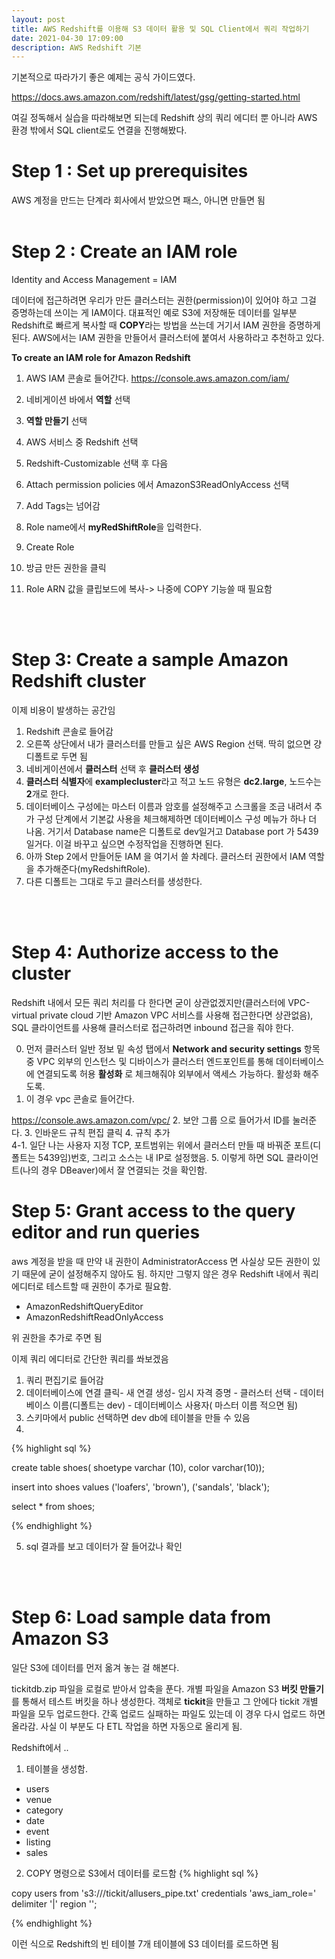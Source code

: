 ```yaml
---
layout: post
title: AWS Redshift를 이용해 S3 데이터 활용 및 SQL Client에서 쿼리 작업하기
date: 2021-04-30 17:09:00
description: AWS Redshift 기본
---
```


기본적으로 따라가기 좋은 예제는 공식 가이드였다.

<a href="https://docs.aws.amazon.com/redshift/latest/gsg/getting-started.html" target="blank">https://docs.aws.amazon.com/redshift/latest/gsg/getting-started.html</a>

여길 정독해서 실습을 따라해보면 되는데 Redshift 상의 쿼리 에디터 뿐 아니라 AWS 환경 밖에서 SQL client로도 연결을 진행해봤다.

# Step 1 : Set up prerequisites

AWS 계정을 만드는 단계라 회사에서 받았으면 패스, 아니면 만들면 됨
<br>
<br>

# Step 2 : Create an IAM role

Identity and Access Management = IAM

데이터에 접근하려면 우리가 만든 클러스터는 권한(permission)이 있어야 하고 그걸 증명하는데 쓰이는 게 IAM이다. 대표적인 예로 S3에 저장해둔 데이터를 일부분 Redshift로 빠르게 복사할 때 **COPY**라는 방법을 쓰는데 거기서 IAM 권한을 증명하게 된다. AWS에서는 IAM 권한을 만들어서 클러스터에 붙여서 사용하라고 추천하고 있다.

**To create an IAM role for Amazon Redshift**

1. AWS IAM 콘솔로 들어간다. <a href="https://console.aws.amazon.com/iam/" target="blank">https://console.aws.amazon.com/iam/</a>

2. 네비게이션 바에서 **역할** 선택
3. **역할 만들기** 선택
4. AWS 서비스 중 Redshift 선택
5. Redshift-Customizable 선택 후 다음
6. Attach permission policies 에서 AmazonS3ReadOnlyAccess 선택
7. Add Tags는 넘어감
8. Role name에서 **myRedShiftRole**을 입력한다.
9. Create Role
10. 방금 만든 권한을 클릭
11. Role ARN 값을 클립보드에 복사-> 나중에 COPY 기능쓸 때 필요함
<br>
<br>

# Step 3: Create a sample Amazon Redshift cluster

이제 비용이 발생하는 공간임

1. Redshift 콘솔로 들어감 
2. 오른쪽 상단에서 내가 클러스터를 만들고 싶은 AWS Region 선택. 딱히 없으면 걍 디폴트로 두면 됨
3. 네비게이션에서 **클러스터** 선택 후 **클러스터 생성** 
4. **클러스터 식별자**에 **examplecluster**라고 적고 노드 유형은 **dc2.large**, 노드수는 **2**개로 한다.
5. 데이터베이스 구성에는 마스터 이름과 암호를 설정해주고 스크롤을 조금 내려서 추가 구성 단계에서 기본값 사용을 체크해제하면 데이터베이스 구성 메뉴가 하나 더 나옴. 거기서 Database name은 디폴트로 dev일거고 Database port 가 5439일거다. 이걸 바꾸고 싶으면 수정작업을 진행하면 된다.
6. 아까 Step 2에서 만들어둔 IAM 을 여기서 쓸 차례다. 클러스터 권한에서 IAM 역할을 추가해준다(myRedshiftRole). 
7. 다른 디폴트는 그대로 두고 클러스터를 생성한다.
<br>
<br>

# Step 4: Authorize access to the cluster
Redshift 내에서 모든 쿼리 처리를 다 한다면 굳이 상관없겠지만(클러스터에 VPC-virtual private cloud 기반 Amazon VPC 서비스를 사용해 접근한다면 상관없음), SQL 클라이언트를 사용해 클러스터로 접근하려면 inbound 접근을 줘야 한다. 


0. 먼저 클러스터 일반 정보 밑 속성 탭에서 **Network and security settings** 항목 중 VPC 외부의 인스턴스 및 디바이스가 클러스터 엔드포인트를 통해 데이터베이스에 연결되도록 허용 **활성화** 로 체크해줘야 외부에서 액세스 가능하다. 활성화 해주도록.
1. 이 경우 vpc 콘솔로 들어간다.
 
 <a href="https://console.aws.amazon.com/vpc/ " target="blank">https://console.aws.amazon.com/vpc/</a>
2. 보안 그룹 으로 들어가서 ID를 눌러준다.
3. 인바운드 규칙 편집 클릭
4. 규칙 추가
<br>
4-1. 일단 나는 사용자 지정 TCP, 포트범위는 위에서 클러스터 만들 때 바꿔준 포트(디폴트는 5439임)번호, 그리고 소스는 내 IP로 설정했음. 
5. 이렇게 하면 SQL 클라이언트(나의 경우 DBeaver)에서 잘 연결되는 것을 확인함.

# Step 5: Grant access to the query editor and run queries
aws 계정을 받을 때 만약 내 권한이 AdministratorAccess 면 사실상 모든 권한이 있기 때문에 굳이 설정해주지 않아도 됨. 하지만 그렇지 않은 경우 Redshift 내에서 쿼리 에디터로 테스트할 때 권한이 추가로 필요함.

* AmazonRedshiftQueryEditor
* AmazonRedshiftReadOnlyAccess

위 권한을 추가로 주면 됨

이제 쿼리 에디터로 간단한 쿼리를 쏴보겠음

1. 쿼리 편집기로 들어감
2. 데이터베이스에 연결 클릭- 새 연결 생성- 임시 자격 증명 - 클러스터 선택 - 데이터베이스 이름(디폴트는 dev) - 데이터베이스 사용자( 마스터 이름 적으면 됨)
3. 스키마에서 public 선택하면 dev db에 테이블을 만들 수 있음
4. 
{% highlight sql %}

create table shoes(
                shoetype varchar (10),
                color varchar(10));

insert into shoes values 
('loafers', 'brown'),
('sandals', 'black');

select * from shoes; 

{% endhighlight %}

5. sql 결과를 보고 데이터가 잘 들어갔나 확인
<br>
<br>


# Step 6: Load sample data from Amazon S3
일단 S3에 데이터를 먼저 옮겨 놓는 걸 해본다.

tickitdb.zip 파일을 로컬로 받아서 압축을 푼다. 개별 파일을 Amazon S3 **버킷 만들기**를 통해서 테스트 버킷을 하나 생성한다. 객체로 **tickit**을 만들고 그 안에다 tickit 개별 파일을 모두 업로드한다. 간혹 업로드 실패하는 파일도 있는데 이 경우 다시 업로드 하면 올라감. 사실 이 부분도 다 ETL 작업을 하면 자동으로 올리게 됨.

Redshift에서 ..
1. 테이블을 생성함.
* users
* venue
* category
* date
* event
* listing
* sales
2. COPY 명령으로 S3에서 데이터를 로드함
{% highlight sql %}

copy users from 's3://<myBucket>/tickit/allusers_pipe.txt' 
credentials 'aws_iam_role=<iam-role-arn>' 
delimiter '|' region '<aws-region>';

{% endhighlight %}

이런 식으로 Redshift의 빈 테이블 7개 테이블에 S3 데이터를 로드하면 됨


